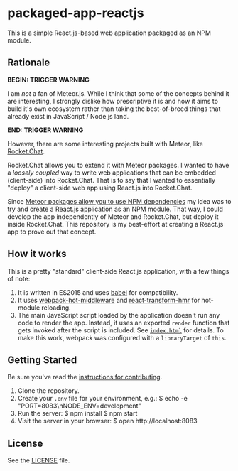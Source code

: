 # packaged-app-reactjs

This is a simple React.js-based web application packaged as an NPM module.

## Rationale

**BEGIN: TRIGGER WARNING**

I am _not_ a fan of Meteor.js. While I think that some of the concepts behind it are interesting, I strongly dislike how prescriptive it is and how it aims to build it's own ecosystem rather than taking the best-of-breed things that already exist in JavaScript / Node.js land.

**END: TRIGGER WARNING**

However, there are some interesting projects built with Meteor, like [Rocket.Chat](https://rocket.chat/).

Rocket.Chat allows you to extend it with Meteor packages. I wanted to have a _loosely coupled_ way to write web applications that can be embedded (client-side) into Rocket.Chat. That is to say that I wanted to essentially "deploy" a client-side web app using React.js into Rocket.Chat.

Since [Meteor packages allow you to use NPM dependencies](https://themeteorchef.com/snippets/using-npm-packages/) my idea was to try and create a React.js application as an NPM module. That way, I could develop the app independently of Meteor and Rocket.Chat, but deploy it inside Rocket.Chat. This repository is my best-effort at creating a React.js app to prove out that concept.
## How it works

This is a pretty "standard" client-side React.js application, with a few things of note:

1. It is written in ES2015 and uses [babel](https://babeljs.io) for compatibility.
2. It uses [webpack-hot-middleware](https://github.com/glenjamin/webpack-hot-middleware) and [react-transform-hmr](https://github.com/gaearon/react-transform-hmr) for hot-module reloading.
3. The main JavaScript script loaded by the application doesn't run any code to render the app. Instead, it uses an exported `render` function that gets invoked after the script is included. See [`index.html`](index.html) for details. To make this work, webpack was configured with a `libraryTarget` of `this`.

## Getting Started

Be sure you've read the [instructions for contributing](./CONTRIBUTING.md).

1. Clone the repository.
2. Create your `.env` file for your environment, e.g.:
    $ echo -e "PORT=8083\nNODE_ENV=development"
3. Run the server:
    $ npm install
    $ npm start
4. Visit the server in your browser:
    $ open http://localhost:8083


## License

See the [LICENSE](./LICENSE) file.
